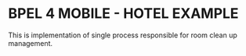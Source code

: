 BPEL 4 MOBILE - HOTEL EXAMPLE
===========
This is implementation of single process responsible for room clean up management.

